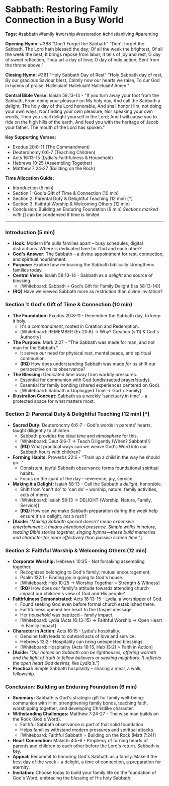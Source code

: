 # Sabbath: Restoring Family Connection in a Busy World

**Tags:** #sabbath #family #worship #restoration #christianliving #parenting

**Opening Hymn:** #388 "Don't Forget the Sabbath" "Don't forget the Sabbath, The
Lord hath blessed the day; Of all the week the brightest, Of all the week the
best; It brings repose from labor, It tells of joy and rest; O day of sweet
reflection, Thou art a day of love; O day of holy action, Sent from the throne
above."

**Closing Hymn:** #381 "Holy Sabbath Day of Rest" "Holy Sabbath day of rest, By
our gracious Saviour blest, Calmly now our hearts we raise, To our God in hymns
of praise. Halleluiah! Halleluiah! Halleluiah! Amen."

**Central Bible Verse:** Isaiah 58:13-14 - "If you turn away your foot from the
Sabbath, From doing your pleasure on My holy day, And call the Sabbath a
delight, The holy day of the Lord honorable, And shall honor Him, not doing your
own ways, Nor finding your own pleasure, Nor speaking your own words, Then you
shall delight yourself in the Lord; And I will cause you to ride on the high
hills of the earth, And feed you with the heritage of Jacob your father. The
mouth of the Lord has spoken."

**Key Supporting Verses:**

- Exodus 20:8-11 (The Commandment)
- Deuteronomy 6:6-7 (Teaching Children)
- Acts 16:13-15 (Lydia's Faithfulness & Household)
- Hebrews 10:25 (Assembling Together)
- Matthew 7:24-27 (Building on the Rock)

**Time Allocation Guide:**

- Introduction (5 min)
- Section 1: God's Gift of Time & Connection (10 min)
- Section 2: Parental Duty & Delightful Teaching (12 min) [*]
- Section 3: Faithful Worship & Welcoming Others (12 min)
- Conclusion: Building an Enduring Foundation (6 min) _Sections marked with [_]
  can be condensed if time is limited

---

### Introduction (5 min)

- **Hook:** Modern life pulls families apart – busy schedules, digital
  distractions. Where is dedicated time for God and each other?
- **God's Answer:** The Sabbath – a divine appointment for rest, connection, and
  spiritual nourishment.
- **Purpose:** Explore how embracing the Sabbath biblically strengthens families
  today.
- **Central Verse:** Isaiah 58:13-14 - Sabbath as a _delight_ and source of
  blessing.
  - [Whiteboard: Sabbath = God's Gift for Family Delight (Isa 58:13-14)]
- **(RQ)** Have we viewed Sabbath more as restriction than divine invitation?

### Section 1: God's Gift of Time & Connection (10 min)

- **The Foundation:** Exodus 20:8-11 - Remember the Sabbath day, to keep it
  holy.
  - It's a _commandment_, rooted in Creation and Redemption.
  - [Whiteboard: REMEMBER (Ex 20:8) -> Why? Creation (v.11) & God's Authority]
- **The Purpose:** Mark 2:27 - "The Sabbath was made for man, and not man for
  the Sabbath."
  - It serves _our_ need for physical rest, mental peace, and spiritual
    communion.
  - **(RQ)** How does understanding Sabbath was made _for us_ shift our
    perspective on its observance?
- **The Blessing:** Dedicated time away from worldly pressures.
  - Essential for communion with God (undistracted prayer/study).
  - Essential for family bonding (shared experiences centered on God).
  - [Whiteboard: Sabbath = Unplugged Time -> God + Family]
- **Illustration Concept:** Sabbath as a weekly 'sanctuary in time' – a
  protected space for what matters most.

### Section 2: Parental Duty & Delightful Teaching (12 min) [*]

- **Sacred Duty:** Deuteronomy 6:6-7 - God's words in parents' hearts, taught
  diligently to children.
  - Sabbath provides the ideal _time_ and _atmosphere_ for this.
  - [Whiteboard: Deut 6:6-7 -> Teach Diligently (When? Sabbath!)]
  - **(RQ)** What practical ways can we weave God's Word into our Sabbath hours
    with children?
- **Forming Habits:** Proverbs 22:6 - "Train up a child in the way he should
  go..."
  - Consistent, joyful Sabbath observance forms foundational spiritual habits.
  - Focus on the _spirit_ of the day – reverence, joy, service.
- **Making it a Delight:** Isaiah 58:13 - Call the Sabbath a _delight_,
  honorable.
  - Shift from 'can't do' to 'can do' – worship, nature, family activities, acts
    of mercy.
  - [Whiteboard: Isaiah 58:13 -> DELIGHT (Worship, Nature, Family, Service)]
  - **(RQ)** How can we make Sabbath preparation during the week help ensure
    it's a delight, not a rush?
- **[Aside:** _"Making Sabbath special doesn't mean expensive entertainment; it
  means intentional presence. Simple walks in nature, reading Bible stories
  together, singing hymns—these build memories and character far more
  effectively than passive screen time."_]

### Section 3: Faithful Worship & Welcoming Others (12 min)

- **Corporate Worship:** Hebrews 10:25 - Not forsaking assembling together.
  - Recognizes belonging to God's family; mutual encouragement.
  - Psalm 122:1 - Finding joy in going to God's house.
  - [Whiteboard: Heb 10:25 -> Worship Together = Strength & Witness]
  - **(RQ)** How does our family's attitude towards attending church impact our
    children's view of God and His people?
- **Faithfulness Demonstrated:** Acts 16:13-15 - Lydia, a worshipper of God.
  - Found seeking God even before formal church established there.
  - Faithfulness opened her heart to the Gospel message.
  - Her _household_ was baptized – family impact.
  - [Whiteboard: Lydia (Acts 16:13-15) -> Faithful Worship -> Open Heart ->
    Family Impact]
- **Character in Action:** Acts 16:15 - Lydia's hospitality.
  - Genuine faith leads to outward acts of love and service.
  - Hebrews 13:2 - Hospitality can bring unexpected blessings.
  - [Whiteboard: Hospitality (Acts 16:15, Heb 13:2) = Faith in Action]
- **[Aside:** _"Our homes on Sabbath can be lighthouses, offering warmth and the
  light of truth to fellow believers or seeking neighbors. It reflects the open
  heart God desires, like Lydia's."_]
- **Practical:** Simple Sabbath hospitality – sharing a meal, a walk,
  fellowship.

### Conclusion: Building an Enduring Foundation (6 min)

- **Summary:** Sabbath is God's strategic gift for family well-being: communion
  with Him, strengthening family bonds, teaching faith, worshipping together,
  and developing Christlike character.
- **Withstanding Challenges:** Matthew 7:24-27 - The wise man builds on the Rock
  (God's Word).
  - Faithful Sabbath observance is part of that solid foundation.
  - Helps families withstand modern pressures and spiritual attacks.
  - [Whiteboard: Faithful Sabbath = Building on the Rock (Matt 7:24)]
- **Heart Connection:** Malachi 4:5-6 - Prophecy of turning hearts of parents
  and children to each other before the Lord's return. Sabbath is key.
- **Appeal:** Recommit to honoring God's Sabbath as a family. Make it the best
  day of the week – a delight, a time of connection, a preparation for eternity.
- **Invitation:** Choose today to build your family life on the foundation of
  God's Word, embracing the blessing of His holy Sabbath.
